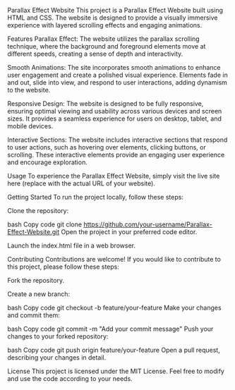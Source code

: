 Parallax Effect Website
This project is a Parallax Effect Website built using HTML and CSS. The website is designed to provide a visually immersive experience with layered scrolling effects and engaging animations.

Features
Parallax Effect: The website utilizes the parallax scrolling technique, where the background and foreground elements move at different speeds, creating a sense of depth and interactivity.

Smooth Animations: The site incorporates smooth animations to enhance user engagement and create a polished visual experience. Elements fade in and out, slide into view, and respond to user interactions, adding dynamism to the website.

Responsive Design: The website is designed to be fully responsive, ensuring optimal viewing and usability across various devices and screen sizes. It provides a seamless experience for users on desktop, tablet, and mobile devices.

Interactive Sections: The website includes interactive sections that respond to user actions, such as hovering over elements, clicking buttons, or scrolling. These interactive elements provide an engaging user experience and encourage exploration.

Usage
To experience the Parallax Effect Website, simply visit the live site here (replace with the actual URL of your website).

Getting Started
To run the project locally, follow these steps:

Clone the repository:

bash
Copy code
git clone https://github.com/your-username/Parallax-Effect-Website.git
Open the project in your preferred code editor.

Launch the index.html file in a web browser.

Contributing
Contributions are welcome! If you would like to contribute to this project, please follow these steps:

Fork the repository.

Create a new branch:

bash
Copy code
git checkout -b feature/your-feature
Make your changes and commit them:

bash
Copy code
git commit -m "Add your commit message"
Push your changes to your forked repository:

bash
Copy code
git push origin feature/your-feature
Open a pull request, describing your changes in detail.

License
This project is licensed under the MIT License. Feel free to modify and use the code according to your needs.
